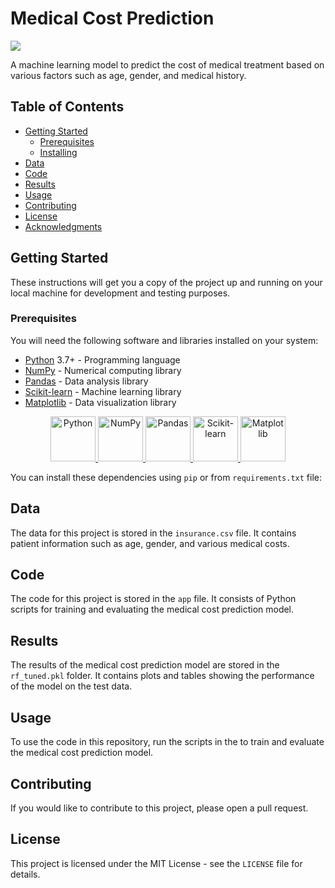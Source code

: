 # Medical Cost Prediction

![](https://github.com/jiviteshoo7/medical-cost-prediction/raw/master/img/logo.png)

A machine learning model to predict the cost of medical treatment based on various factors such as age, gender, and medical history.

## Table of Contents

- [Getting Started](#getting-started)
  - [Prerequisites](#prerequisites)
  - [Installing](#installing)
- [Data](#data)
- [Code](#code)
- [Results](#results)
- [Usage](#usage)
- [Contributing](#contributing)
- [License](#license)
- [Acknowledgments](#acknowledgments)

## Getting Started

These instructions will get you a copy of the project up and running on your local machine for development and testing purposes.

### Prerequisites

You will need the following software and libraries installed on your system:

- [Python](https://www.python.org/) 3.7+ - Programming language
- [NumPy](https://numpy.org/) - Numerical computing library
- [Pandas](https://pandas.pydata.org/) - Data analysis library
- [Scikit-learn](https://scikit-learn.org/stable/) - Machine learning library
- [Matplotlib](https://matplotlib.org/) - Data visualization library

<p align="center">
  <a href="https://www.python.org/">
    <img src="https://www.python.org/static/img/python-logo.png" alt="Python" width=72 height=72>
  </a>

  <a href="https://numpy.org/">
    <img src="https://numpy.org/images/logo.svg" alt="NumPy" width=72 height=72>
  </a>

  <a href="https://pandas.pydata.org/">
    <img src="https://pandas.pydata.org/static/img/pandas_white.svg" alt="Pandas" width=72 height=72>
  </a>

  <a href="https://scikit-learn.org/stable/">
    <img src="https://scikit-learn.org/stable/_static/scikit-learn-logo-small.png" alt="Scikit-learn" width=72 height=72>
  </a>

  <a href="https://matplotlib.org/">
    <img src="https://matplotlib.org/_static/images/logo2.svg" alt="Matplotlib" width=72 height=72>
  </a>
</p>

You can install these dependencies using `pip` or from `requirements.txt` file:


## Data

The data for this project is stored in the `insurance.csv` file. It contains patient information such as age, gender, and various medical costs.

## Code

The code for this project is stored in the `app` file. It consists of Python scripts for training and evaluating the medical cost prediction model.

## Results

The results of the medical cost prediction model are stored in the `rf_tuned.pkl` folder. It contains plots and tables showing the performance of the model on the test data.

## Usage

To use the code in this repository, run the scripts in the to train and evaluate the medical cost prediction model.

## Contributing

If you would like to contribute to this project, please open a pull request.

## License

This project is licensed under the MIT License - see the `LICENSE` file for details.


